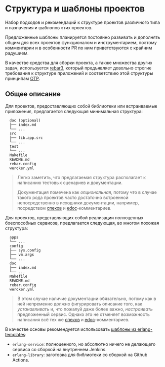 # Структура и шаблоны проектов

Набор подходов и рекомендаций к структуре проектов различного типа и назначения и шаблонов этих проектов.

Предложенные шаблоны планируется постоянно развивать и дополнять общим для всех проектов функционалом и инструментарием, поэтому комментарии и в особенности PR по ним приветствуются с крайним радушием.

В качестве средства для сборки проекта, а также множества других задач, используется [rebar3](www.rebar3.org), который предъявляет довольно строгие требования к структуре приложений и соответствию этой структуры принципам [OTP](http://learnyousomeerlang.com/what-is-otp).

## Общее описание

Для проектов, предоставляющих собой библиотеки или встраиваемые приложения, предлагается следующая минимальная структура:

```
  doc (optional)
  ├── index.md
  └── ...
  src
  ├── lib.app.src
  └── ...
  test
  └── ...
  Makefile
  README.md
  rebar.config
  wercker.yml
```

> Легко заметить, что предлагаемая структура располагает к написанию тестовых сценариев и документации.
>
> Документация помечена как _опциональная_, потому что в случае такого рода проектов часто достаточно встроенной непосредственно в исходники документации, например, посредством [спеков][1] и [edoc][2]-комментариев.

Для проектов, представляющих собой реализации полноценных боеспособных сервисов, предлагается следующая, во многом похожая структура:

```
  apps
  └── ...
  config
  ├── sys.config
  ├── vm.args
  └── ...
  doc
  ├── index.md
  └── ...
  Makefile
  README.md
  rebar.config
  wercker.yml
```

> В этом случае наличие документации обязательно, потому как в ней непременно должно фигурировать описание того, как _устанавливать_ и, что пожалуй даже более важно, _настраивать_ предложенный сервис. Однако это не отменяет возможность написания всё тех же [спеков][1] и [edoc][2]-комментариев.

В качестве основы рекомендуется использовать [шаблоны из erlang-templates](https://github.com/rbkmoney/erlang-templates):
- `erlang-service`: полноценного, но абсолютно ничего не делающего сервиса со сборкой на внутреннем Jenkins.
- `erlang-library`: заготовка для библиотеки со сборкой на Github Actions.

[1]: http://erlang.org/doc/reference_manual/typespec.html
[2]: http://erlang.org/doc/apps/edoc/chapter.html
